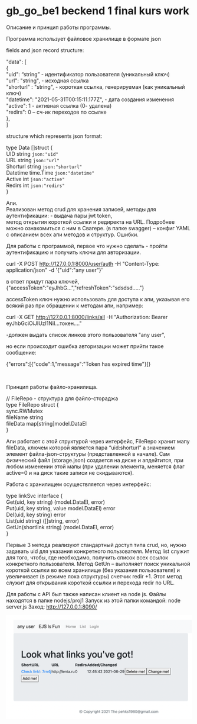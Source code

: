 # gb_go_be1 beckend 1 final kurs work

Описание и принцип работы программы.

Программа использует файловое хранилище в формате json

fields and json record structure:

 "data": [<br>
{<br>
 "uid": “string” - идентификатор пользователя (уникальный ключ)<br>
"url": "string", -  исходная ссылка<br>
"shorturl" : "string", -  короткая ссылка, генерируемая (как уникальный ключ)<br>
"datetime": "2021-05-31T00:15:11.177Z", -  дата создания изменения<br>
"active": 1 -  активная ссылка (0- удалена)<br>
"redirs": 0 – сч-ик переходов по ссылке<br>
},<br>
]<br>


structure which represents json format:

type Data []struct { <br>
UID string 			`json:"uid"`<br>
URL string 			`json:"url"`<br>
Shorturl string 		`json:"shorturl"`<br>
Datetime time.Time 		`json:"datetime"`<br>
Active int  			`json:"active"`<br>
Redirs int 			`json:"redirs"`<br>
}<br>

Апи.<br>
Реализован метод crud для хранения записей,
методы для аутентификации: - выдача пары jwt token,<br>
метод открытия короткой ссылки и редиректа на URL.
Подробнее можно ознакомиться с ним в Свагере.
(в папке swagger) – конфиг YAML с описанием всех апи методов
и структур. Ошибки.<br>

Для работы с программой, первое что нужно сделать - пройти
аутентификацию и получить ключи для авторизации.<br>

curl -X POST http://127.0.0.1:8000/user/auth -H "Content-Type: application/json" -d '{"uid":"any user"}'<br>

в ответ придут пара ключей, <br>
{"accessToken":"eyJhbG...","refreshToken":"sdsdsd....."}

accessToken ключ нужно использовать для доступа к апи,
указывая его всякий раз при обращении к методам апи, например:<br>

curl -X GET http://127.0.0.1:8000/links/all -H "Authorization: Bearer eyJhbGciOiJIUzI1NiI...токен...."<br>

-должен выдать список линков этого пользователя "any user",<br>

но если происходит ошибка авторизации может прийти такое сообщение: <br>

{"errors":[{"code":1,"message":"Token has expired time"}]}




<br>

Принцип работы файло-хранилища.

// FileRepo - структура для файло-стораджа<br>
type FileRepo struct {<br>
sync.RWMutex<br>
fileName string<br>
fileData map[string]model.DataEl<br>
}<br>

Апи работает с этой структурой через интерфейс,
FileRepo хранит мапу fileData, ключем которой является пара “uid:shorturl”
а значением элемент файла-json-структуры (представленной в начале).
Сам физический файл (storage.json) создается на диске и апдейтится, при любом изменении этой мапы
(при удалении элемента, меняется флаг active=0 и на диск такие записи не скидываются).<br>

Работа с хранилищем осуществляется через интерфейс:

type linkSvc interface {<br>
Get(uid, key string) (model.DataEl, error)<br>
Put(uid, key string, value model.DataEl) error<br>
Del(uid, key string) error<br>
List(uid string) ([]string, error)<br>
GetUn(shortlink string) (model.DataEl, error)<br>
}<br>

Первые 3 метода реализуют стандартный доступ типа crud, но, нужно задавать uid для указания конкретного пользователя.
Метод list служит для того, чтобы, где необходимо, получить список всех ссылок конкретного пользователя.
Метод GetUn – выполняет поиск уникальной короткой ссылки во всем хранилище (без указания пользователя)
и увеличивает (в режиме лока структуры) счетчик redir +1.
Этот метод служит для открывания короткой ссылки и перехода redir по URL.

Для работы с API был также написан клиент на node js. Файлы находятся в папке nodejs/proj1
Запуск из этой папки командой: node server.js
Заход: http://127.0.0.1:8090/

![Иллюстрация к проекту](https://github.com/pehks1980/go_gb_be1_kurs/raw/master/image/image.png)
